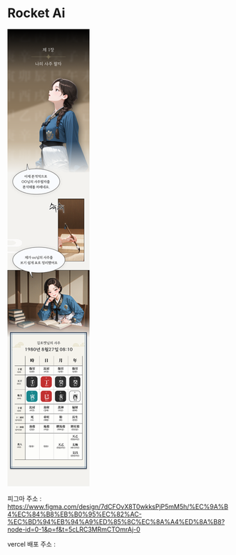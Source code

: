 # Rocket Ai

![문제 답안](./public/images/res.png)

피그마 주소 : https://www.figma.com/design/7dCFOvX8T0wkksPjP5mM5h/%EC%9A%B4%EC%84%B8%EB%B0%95%EC%82%AC-%EC%BD%94%EB%94%A9%ED%85%8C%EC%8A%A4%ED%8A%B8?node-id=0-1&p=f&t=5cLRC3MRmCTOmrAj-0

vercel 배포 주소 :
